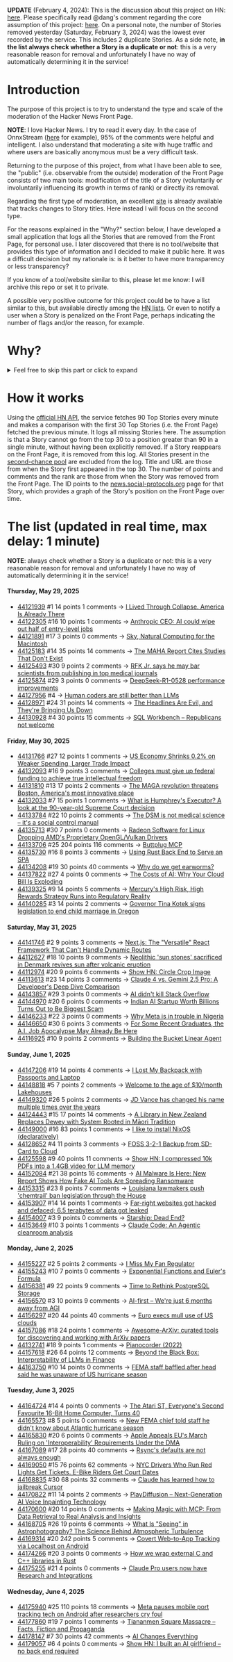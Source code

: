 **UPDATE** (February 4, 2024): This is the discussion about this project on HN: [here](https://news.ycombinator.com/item?id=39230513). Please specifically read @dang's comment regarding the core assumption of this project: [here](https://news.ycombinator.com/item?id=39231537). On a personal note, the number of Stories removed yesterday (Saturday, February 3, 2024) was the lowest ever recorded by the service. This includes 2 duplicate Stories. As a side note, **in the list always check whether a Story is a duplicate or not**: this is a very reasonable reason for removal and unfortunately I have no way of automatically determining it in the service!

# Introduction

The purpose of this project is to try to understand the type and scale of the moderation of the Hacker News Front Page.

**NOTE**: I love Hacker News. I try to read it every day. In the case of OnnxStream ([here](https://news.ycombinator.com/item?id=37752632) for example), 95% of the comments were helpful and intelligent. I also understand that moderating a site with huge traffic and where users are basically anonymous must be a very difficult task.

Returning to the purpose of this project, from what I have been able to see, the "public" (i.e. observable from the outside) moderation of the Front Page consists of two main tools: modification of the title of a Story (voluntarily or involuntarily influencing its growth in terms of rank) or directly its removal.

Regarding the first type of moderation, an excellent [site](https://hackernewstitles.netlify.app/) is already available that tracks changes to Story titles. Here instead I will focus on the second type.

For the reasons explained in the "Why?" section below, I have developed a small application that logs all the Stories that are removed from the Front Page, for personal use. I later discovered that there is no tool/website that provides this type of information and I decided to make it public here. It was a difficult decision but my rationale is: is it better to have more transparency or less transparency?

If you know of a tool/website similar to this, please let me know: I will archive this repo or set it to private.

A possible very positive outcome for this project could be to have a list similar to this, but available directly among the [HN lists](https://news.ycombinator.com/lists). Or even to notify a user when a Story is penalized on the Front Page, perhaps indicating the number of flags and/or the reason, for example.

# Why?

<details>
<summary>Feel free to skip this part or click to expand</summary>

A friend of mine posted two Stories on Hacker News related to OnnxStream (31 days apart), the first related to SDXL Turbo support and the second related to TinyLlama and Mistral 7B support.

In the case of the [first](https://news.ycombinator.com/item?id=38646969), the Story was among the first on the Front Page, until its title was changed from "Stable Diffusion Turbo on a Raspberry Pi Zero 2 generates an image in 29 minutes" to "OnnxStream: Stable Diffusion XL 1.0 Base on a Raspberry Pi Zero 2". This effectively "killed" the Story. One user pointed out that the new title didn't reflect the spirit of the Story (thanks @practice9).

In the case of the [second](https://news.ycombinator.com/item?id=38991145), the Story was in third place on the Front Page, less than an hour after the submission. In this case it was simply removed from the Front Page.

Having discovered this, perplexed, I sent an email to the moderator. @dang, who was very kind and quick in his response, explained to me that the Story had been flagged by users even without being explicitly [flagged], and that he could therefore only hypothesize the causes of the flag. His hypothesis was that (some?) users might be fed up with news related to LLMs.

While I have no reason to doubt Daniel's good faith, it's hard to believe that HN users would be tired of LLM-related news.

So I decided to develop a small console application to determine the frequency of this phenomenon (actually I was also motivated by the prospect of writing some C# code, after more than 2 years of complete abstinence). I subsequently discovered that there were no tools/websites that monitored this specific phenomenon and I therefore decided to make it public here.

</details>

# How it works

Using the [official HN API](https://github.com/HackerNews/API), the service fetches 90 Top Stories every minute and makes a comparison with the first 30 Top Stories (i.e. the Front Page) fetched the previous minute. It logs all missing Stories here. The assumption is that a Story cannot go from the top 30 to a position greater than 90 in a single minute, without having been explicitly removed. If a Story reappears on the Front Page, it is removed from this log. All Stories present in the [second-chance pool](https://news.ycombinator.com/pool) are excluded from the log. Title and URL are those from when the Story first appeared in the top 30. The number of points and comments and the rank are those from when the Story was removed from the Front Page. The ID points to the [news.social-protocols.org](https://news.social-protocols.org) page for that Story, which provides a graph of the Story's position on the Front Page over time.

# The list (updated in real time, max delay: 1 minute)

**NOTE**: always check whether a Story is a duplicate or not: this is a very reasonable reason for removal and unfortunately I have no way of automatically determining it in the service!

#### **Thursday, May 29, 2025**
<!-- HN:44121939:start -->
* [44121939](https://news.social-protocols.org/stats?id=44121939) #1 14 points 1 comments -> [I Lived Through Collapse. America Is Already There](https://indi.ca/i-lived-through-collapse-america-is-already-there/)<!-- HN:44121939:end --><!-- HN:44122305:start -->
* [44122305](https://news.social-protocols.org/stats?id=44122305) #16 10 points 1 comments -> [Anthropic CEO: AI could wipe out half of entry-level jobs](https://www.businessinsider.com/anthropic-ceo-warning-ai-could-eliminate-jobs-2025-5)<!-- HN:44122305:end --><!-- HN:44121891:start -->
* [44121891](https://news.social-protocols.org/stats?id=44121891) #17 3 points 0 comments -> [Sky, Natural Computing for the Macintosh](https://sky.app/)<!-- HN:44121891:end --><!-- HN:44125183:start -->
* [44125183](https://news.social-protocols.org/stats?id=44125183) #14 35 points 14 comments -> [The MAHA Report Cites Studies That Don't Exist](https://www.notus.org/health-science/make-america-healthy-again-report-citation-errors)<!-- HN:44125183:end --><!-- HN:44125493:start -->
* [44125493](https://news.social-protocols.org/stats?id=44125493) #30 9 points 2 comments -> [RFK Jr. says he may bar scientists from publishing in top medical journals](https://www.washingtonpost.com/health/2025/05/28/rfk-jr-ban-journals-lancet-jama/)<!-- HN:44125493:end --><!-- HN:44125874:start -->
* [44125874](https://news.social-protocols.org/stats?id=44125874) #29 3 points 0 comments -> [DeepSeek-R1-0528 performance improvements](https://huggingface.co/deepseek-ai/DeepSeek-R1-0528/blob/main/README.md)<!-- HN:44125874:end --><!-- HN:44127956:start -->
* [44127956](https://news.social-protocols.org/stats?id=44127956) #4 -> [Human coders are still better than LLMs](https://www.antirez.com/news/153)<!-- HN:44127956:end --><!-- HN:44128971:start -->
* [44128971](https://news.social-protocols.org/stats?id=44128971) #24 31 points 14 comments -> [The Headlines Are Evil, and They're Bringing Us Down](https://writing.kemitchell.com/2025/05/29/Trump-Tariffs-Decision-Headlines)<!-- HN:44128971:end --><!-- HN:44130928:start -->
* [44130928](https://news.social-protocols.org/stats?id=44130928) #4 30 points 15 comments -> [SQL Workbench – Republicans not welcome](https://www.sql-workbench.eu/)<!-- HN:44130928:end -->
#### **Friday, May 30, 2025**
<!-- HN:44131766:start -->
* [44131766](https://news.social-protocols.org/stats?id=44131766) #27 12 points 1 comments -> [US Economy Shrinks 0.2% on Weaker Spending, Larger Trade Impact](https://www.bloomberg.com/news/articles/2025-05-29/us-economy-shrinks-0-2-on-weaker-spending-larger-trade-impact)<!-- HN:44131766:end --><!-- HN:44132093:start -->
* [44132093](https://news.social-protocols.org/stats?id=44132093) #16 9 points 3 comments -> [Colleges must give up federal funding to achieve true intellectual freedom](https://thehill.com/opinion/5322428-trump-grants-harvard-columbia/)<!-- HN:44132093:end --><!-- HN:44131810:start -->
* [44131810](https://news.social-protocols.org/stats?id=44131810) #13 17 points 2 comments -> [The MAGA revolution threatens Boston, America's most innovative place](https://www.economist.com/united-states/2025/05/18/the-maga-revolution-threatens-americas-most-innovative-place)<!-- HN:44131810:end --><!-- HN:44132033:start -->
* [44132033](https://news.social-protocols.org/stats?id=44132033) #7 15 points 1 comments -> [What is Humphrey's Executor? A look at the 90-year-old Supreme Court decision](https://www.theusconstitution.org/news/what-is-humphreys-executor-a-look-at-the-90-year-old-supreme-court-decision-trump-is-targeting/)<!-- HN:44132033:end --><!-- HN:44133784:start -->
* [44133784](https://news.social-protocols.org/stats?id=44133784) #22 10 points 2 comments -> [The DSM is not medical science – it's a social control manual](https://github.com/stagas/papers/blob/main/dsm_arguments_against.md)<!-- HN:44133784:end --><!-- HN:44135713:start -->
* [44135713](https://news.social-protocols.org/stats?id=44135713) #30 7 points 0 comments -> [Radeon Software for Linux Dropping AMD's Proprietary OpenGL/Vulkan Drivers](https://www.phoronix.com/news/Radeon-Software-Drop-Prop-GL-VK)<!-- HN:44135713:end --><!-- HN:44133706:start -->
* [44133706](https://news.social-protocols.org/stats?id=44133706) #25 204 points 116 comments -> [Buttplug MCP](https://github.com/ConAcademy/buttplug-mcp)<!-- HN:44133706:end --><!-- HN:44135730:start -->
* [44135730](https://news.social-protocols.org/stats?id=44135730) #16 8 points 3 comments -> [Using Rust Back End to Serve an SPA](https://nguyenhuythanh.com/posts/rust-backend-spa/)<!-- HN:44135730:end --><!-- HN:44134208:start -->
* [44134208](https://news.social-protocols.org/stats?id=44134208) #19 30 points 40 comments -> [Why do we get earworms?](https://theneuroscienceofeverydaylife.substack.com/p/mahna-mahna-do-doo-be-do-do-why-do)<!-- HN:44134208:end --><!-- HN:44137822:start -->
* [44137822](https://news.social-protocols.org/stats?id=44137822) #27 4 points 0 comments -> [The Costs of AI: Why Your Cloud Bill Is Exploding](https://www.backblaze.com/blog/the-hidden-costs-of-ai-why-your-cloud-bill-is-exploding/)<!-- HN:44137822:end --><!-- HN:44139325:start -->
* [44139325](https://news.social-protocols.org/stats?id=44139325) #9 14 points 5 comments -> [Mercury's High Risk, High Rewards Strategy Runs into Regulatory Reality](https://fintechbusinessweekly.substack.com/p/mercurys-high-risk-high-rewards-strategy)<!-- HN:44139325:end --><!-- HN:44140285:start -->
* [44140285](https://news.social-protocols.org/stats?id=44140285) #3 14 points 2 comments -> [Governor Tina Kotek signs legislation to end child marriage in Oregon](https://www.nwprogressive.org/weblog/2025/05/done-governor-tina-kotek-signs-legislation-to-end-child-marriage-in-oregon.html)<!-- HN:44140285:end -->
#### **Saturday, May 31, 2025**<!-- HN:44141746:start -->
* [44141746](https://news.social-protocols.org/stats?id=44141746) #2 9 points 3 comments -> [Next.js: The "Versatile" React Framework That Can't Handle Dynamic Routes](https://github.com/vercel/next.js/discussions/64660)<!-- HN:44141746:end --><!-- HN:44112627:start -->
* [44112627](https://news.social-protocols.org/stats?id=44112627) #18 10 points 9 comments -> [Neolithic 'sun stones' sacrificed in Denmark revives sun after volcanic eruption](https://archaeologymag.com/2025/01/neolithic-sun-stones-sacrificed-in-denmark/)<!-- HN:44112627:end --><!-- HN:44112974:start -->
* [44112974](https://news.social-protocols.org/stats?id=44112974) #20 9 points 6 comments -> [Show HN: Circle Crop Image](https://circlecropimage.io/)<!-- HN:44112974:end --><!-- HN:44113613:start -->
* [44113613](https://news.social-protocols.org/stats?id=44113613) #23 14 points 3 comments -> [Claude 4 vs. Gemini 2.5 Pro: A Developer's Deep Dive Comparison](https://forgecode.dev/blog/claude-sonnet-4-vs-gemini-2-5-pro-preview-coding-comparison/)<!-- HN:44113613:end --><!-- HN:44143857:start -->
* [44143857](https://news.social-protocols.org/stats?id=44143857) #29 3 points 0 comments -> [AI didn't kill Stack Overflow](https://www.infoworld.com/article/3993482/ai-didnt-kill-stack-overflow.html)<!-- HN:44143857:end --><!-- HN:44144970:start -->
* [44144970](https://news.social-protocols.org/stats?id=44144970) #20 6 points 0 comments -> [Indian AI Startup Worth Billions Turns Out to Be Biggest Scam](https://propakistani.pk/2025/05/29/indian-ai-startup-worth-billions-turns-out-to-be-biggest-scam-ever/)<!-- HN:44144970:end --><!-- HN:44146233:start -->
* [44146233](https://news.social-protocols.org/stats?id=44146233) #22 3 points 0 comments -> [Why Meta is in trouble in Nigeria](https://theconversation.com/why-meta-is-in-trouble-in-nigeria-and-what-this-means-for-facebook-instagram-and-whatsapp-users-257048)<!-- HN:44146233:end --><!-- HN:44146650:start -->
* [44146650](https://news.social-protocols.org/stats?id=44146650) #30 6 points 3 comments -> [For Some Recent Graduates, the A.I. Job Apocalypse May Already Be Here](https://www.nytimes.com/2025/05/30/technology/ai-jobs-college-graduates.html)<!-- HN:44146650:end --><!-- HN:44116925:start -->
* [44116925](https://news.social-protocols.org/stats?id=44116925) #10 9 points 2 comments -> [Building the Bucket Linear Agent](https://bucket.co/blog/building-the-bucket-linear-agent)<!-- HN:44116925:end -->
#### **Sunday, June 1, 2025**
<!-- HN:44147206:start -->
* [44147206](https://news.social-protocols.org/stats?id=44147206) #19 14 points 4 comments -> [I Lost My Backpack with Passports and Laptop](https://psychotechnology.substack.com/p/how-i-lost-my-backpack-with-passports)<!-- HN:44147206:end --><!-- HN:44148818:start -->
* [44148818](https://news.social-protocols.org/stats?id=44148818) #5 7 points 2 comments -> [Welcome to the age of $10/month Lakehouses](https://tobilg.com/the-age-of-10-dollar-a-month-lakehouses)<!-- HN:44148818:end --><!-- HN:44149320:start -->
* [44149320](https://news.social-protocols.org/stats?id=44149320) #26 5 points 2 comments -> [JD Vance has changed his name multiple times over the years](https://fortune.com/article/what-is-jd-vance-real-name-origin-john-david-hamel/)<!-- HN:44149320:end --><!-- HN:44124443:start -->
* [44124443](https://news.social-protocols.org/stats?id=44124443) #15 17 points 14 comments -> [A Library in New Zealand Replaces Dewey with System Rooted in Māori Tradition](https://magazine.1000libraries.com/this-library-in-new-zealand-is-replacing-dewey-with-a-system-rooted-in-maori-tradition/)<!-- HN:44124443:end --><!-- HN:44149000:start -->
* [44149000](https://news.social-protocols.org/stats?id=44149000) #16 83 points 1 comments -> [I like to install NixOS (declaratively)](https://michael.stapelberg.ch/posts/2025-06-01-nixos-installation-declarative/)<!-- HN:44149000:end --><!-- HN:44128652:start -->
* [44128652](https://news.social-protocols.org/stats?id=44128652) #4 11 points 3 comments -> [FOSS 3-2-1 Backup from SD-Card to Cloud](https://github.com/chrfrenning/zentransfer-desktop)<!-- HN:44128652:end --><!-- HN:44125598:start -->
* [44125598](https://news.social-protocols.org/stats?id=44125598) #9 40 points 11 comments -> [Show HN: I compressed 10k PDFs into a 1.4GB video for LLM memory](https://github.com/Olow304/memvid)<!-- HN:44125598:end --><!-- HN:44152084:start -->
* [44152084](https://news.social-protocols.org/stats?id=44152084) #21 38 points 16 comments -> [AI Malware Is Here: New Report Shows How Fake AI Tools Are Spreading Ransomware](https://blog.talosintelligence.com/fake-ai-tool-installers/)<!-- HN:44152084:end --><!-- HN:44153315:start -->
* [44153315](https://news.social-protocols.org/stats?id=44153315) #23 8 points 7 comments -> [Louisiana lawmakers push 'chemtrail' ban legislation through the House](https://www.fox8live.com/2025/05/30/louisiana-lawmakers-push-chemtrail-ban-legislation-through-house/)<!-- HN:44153315:end --><!-- HN:44153907:start -->
* [44153907](https://news.social-protocols.org/stats?id=44153907) #14 14 points 1 comments -> [Far-right websites got hacked and defaced; 6.5 terabytes of data got leaked](https://ddosecrets.com/article/psyclone-media)<!-- HN:44153907:end --><!-- HN:44154007:start -->
* [44154007](https://news.social-protocols.org/stats?id=44154007) #3 9 points 0 comments -> [Starship: Dead End?](https://www.planetearthandbeyond.co/p/starship-dead-end)<!-- HN:44154007:end --><!-- HN:44153649:start -->
* [44153649](https://news.social-protocols.org/stats?id=44153649) #10 3 points 1 comments -> [Claude Code: An Agentic cleanroom analysis](https://southbridge-research.notion.site/Claude-Code-An-Agentic-cleanroom-analysis-2055fec70db1802d85e5e78d7ddeecfd)<!-- HN:44153649:end -->
#### **Monday, June 2, 2025**
<!-- HN:44155227:start -->
* [44155227](https://news.social-protocols.org/stats?id=44155227) #2 5 points 2 comments -> [I Miss My Fan Regulator](https://rishikeshs.com/fan-regulator/)<!-- HN:44155227:end --><!-- HN:44155243:start -->
* [44155243](https://news.social-protocols.org/stats?id=44155243) #10 7 points 0 comments -> [Exponential Functions and Euler's Formula](http://www.deaneyang.com//blog/blog/math/exponential-function/euler-formula/2025/05/29/ExponentialFunctions.html)<!-- HN:44155243:end --><!-- HN:44156381:start -->
* [44156381](https://news.social-protocols.org/stats?id=44156381) #9 22 points 9 comments -> [Time to Rethink PostgreSQL Storage](https://www.ubicloud.com/blog/time-to-rethink-postgresql-storage)<!-- HN:44156381:end --><!-- HN:44156570:start -->
* [44156570](https://news.social-protocols.org/stats?id=44156570) #3 10 points 9 comments -> [AI-first – We're just 6 months away from AGI](https://revontulet.dev/p/2025-ai-first/)<!-- HN:44156570:end --><!-- HN:44156297:start -->
* [44156297](https://news.social-protocols.org/stats?id=44156297) #20 44 points 40 comments -> [Euro execs mull use of US clouds](https://www.theregister.com/2025/05/28/uk_execs_cloud/)<!-- HN:44156297:end --><!-- HN:44157086:start -->
* [44157086](https://news.social-protocols.org/stats?id=44157086) #18 24 points 1 comments -> [Awesome-ArXiv: curated tools for discovering and working with ArXiv papers](https://github.com/artnitolog/awesome-arxiv)<!-- HN:44157086:end --><!-- HN:44132741:start -->
* [44132741](https://news.social-protocols.org/stats?id=44132741) #18 9 points 1 comments -> [Pianocorder (2022)](https://www.pianocorder.info/)<!-- HN:44132741:end --><!-- HN:44157618:start -->
* [44157618](https://news.social-protocols.org/stats?id=44157618) #26 64 points 12 comments -> [Beyond the Black Box: Interpretability of LLMs in Finance](https://arxiv.org/abs/2505.24650)<!-- HN:44157618:end --><!-- HN:44163750:start -->
* [44163750](https://news.social-protocols.org/stats?id=44163750) #10 14 points 0 comments -> [FEMA staff baffled after head said he was unaware of US hurricane season](https://www.reuters.com/world/us/fema-staff-confused-after-head-said-he-was-unaware-us-hurricane-season-sources-2025-06-02/)<!-- HN:44163750:end -->
#### **Tuesday, June 3, 2025**
<!-- HN:44164724:start -->
* [44164724](https://news.social-protocols.org/stats?id=44164724) #14 4 points 0 comments -> [The Atari ST, Everyone's Second Favourite 16-Bit Home Computer, Turns 40](https://www.timeextension.com/news/2025/06/anniversary-the-atari-st-everyones-second-favourite-16-bit-home-computer-turns-40)<!-- HN:44164724:end --><!-- HN:44165573:start -->
* [44165573](https://news.social-protocols.org/stats?id=44165573) #8 5 points 0 comments -> [New FEMA chief told staff he didn't know about Atlantic hurricane season](https://www.chron.com/news/article/hurricane-season-fema-chief-20357861.php)<!-- HN:44165573:end --><!-- HN:44165830:start -->
* [44165830](https://news.social-protocols.org/stats?id=44165830) #20 6 points 0 comments -> [Apple Appeals EU's March Ruling on 'Interoperability' Requirements Under the DMA](https://daringfireball.net/2025/06/apple_appeals_eu_interop_requirements)<!-- HN:44165830:end --><!-- HN:44167089:start -->
* [44167089](https://news.social-protocols.org/stats?id=44167089) #17 28 points 40 comments -> [Rsync's defaults are not always enough](https://rachelbythebay.com/w/2025/05/31/sync/)<!-- HN:44167089:end --><!-- HN:44169050:start -->
* [44169050](https://news.social-protocols.org/stats?id=44169050) #15 76 points 62 comments -> [NYC Drivers Who Run Red Lights Get Tickets. E-Bike Riders Get Court Dates](https://www.nytimes.com/2025/05/24/nyregion/ebikes-scooters-cyclists-nyc.html)<!-- HN:44169050:end --><!-- HN:44168835:start -->
* [44168835](https://news.social-protocols.org/stats?id=44168835) #30 68 points 32 comments -> [Claude has learned how to jailbreak Cursor](https://forum.cursor.com/t/important-claude-has-learned-how-to-jailbreak-cursor/96702)<!-- HN:44168835:end --><!-- HN:44170822:start -->
* [44170822](https://news.social-protocols.org/stats?id=44170822) #11 14 points 2 comments -> [PlayDiffusion – Next-Generation AI Voice Inpainting Technology](https://playdiffusion.com)<!-- HN:44170822:end --><!-- HN:44170600:start -->
* [44170600](https://news.social-protocols.org/stats?id=44170600) #20 14 points 0 comments -> [Making Magic with MCP: From Data Retrieval to Real Analysis and Insights](https://jellyfish.co/blog/how-ably-makes-magic-with-jellyfishs-mcp/)<!-- HN:44170600:end --><!-- HN:44168705:start -->
* [44168705](https://news.social-protocols.org/stats?id=44168705) #26 19 points 6 comments -> [What Is "Seeing" in Astrophotography? The Science Behind Atmospheric Turbulence](https://astroimagery.com/astronomy/what-does-seeing-mean-in-astrophotography/)<!-- HN:44168705:end --><!-- HN:44169314:start -->
* [44169314](https://news.social-protocols.org/stats?id=44169314) #20 242 points 5 comments -> [Covert Web-to-App Tracking via Localhost on Android](https://localmess.github.io/)<!-- HN:44169314:end --><!-- HN:44174266:start -->
* [44174266](https://news.social-protocols.org/stats?id=44174266) #20 3 points 0 comments -> [How we wrap external C and C++ libraries in Rust](https://www.evolvebenchmark.com/blog-posts/how-we-wrap-external-c-and-cpp-libraries-in-rust)<!-- HN:44174266:end --><!-- HN:44175255:start -->
* [44175255](https://news.social-protocols.org/stats?id=44175255) #21 4 points 0 comments -> [Claude Pro users now have Research and Integrations](https://twitter.com/AnthropicAI/status/1929950252376998139)<!-- HN:44175255:end -->
#### **Wednesday, June 4, 2025**
<!-- HN:44175940:start -->
* [44175940](https://news.social-protocols.org/stats?id=44175940) #25 110 points 18 comments -> [Meta pauses mobile port tracking tech on Android after researchers cry foul](https://www.theregister.com/2025/06/03/meta_pauses_android_tracking_tech/)<!-- HN:44175940:end --><!-- HN:44177860:start -->
* [44177860](https://news.social-protocols.org/stats?id=44177860) #19 7 points 1 comments -> [Tiananmen Square Massacre – Facts, Fiction and Propaganda](https://worldaffairs.blog/2019/06/02/tiananmen-square-massacre-facts-fiction-and-propaganda/)<!-- HN:44177860:end --><!-- HN:44178147:start -->
* [44178147](https://news.social-protocols.org/stats?id=44178147) #7 30 points 42 comments -> [AI Changes Everything](https://lucumr.pocoo.org/2025/6/4/changes/)<!-- HN:44178147:end --><!-- HN:44179057:start -->
* [44179057](https://news.social-protocols.org/stats?id=44179057) #6 4 points 0 comments -> [Show HN: I built an AI girlfriend – no back end required](https://github.com/vlgithub17/skapi-love-chatbot)<!-- HN:44179057:end -->